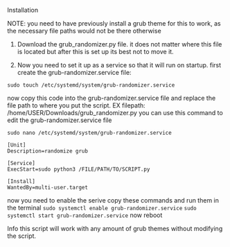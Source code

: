Installation

NOTE: you need to have previously install a grub theme for this to work, as the necessary file paths would not be there otherwise

1. Download the grub_randomizer.py file. it does not matter where this file is located but after this is set up its best not to move it.

2. Now you need to set it up as a service so that it will run on startup.
  first create the grub-randomizer.service file:
```
sudo touch /etc/systemd/system/grub-randomizer.service
```

  now copy this code into the grub-randomizer.service file and replace the file path to where you put the script. EX filepath: /home/USER/Downloads/grub_randomizer.py
  you can use this command to edit the grub-randomizer.service file
  ```
  sudo nano /etc/systemd/system/grub-randomizer.service
  ```
```
[Unit]
Description=randomize grub

[Service]
ExecStart=sudo python3 /FILE/PATH/TO/SCRIPT.py

[Install]
WantedBy=multi-user.target
```
  now you need to enable the serive
  copy these commands and run them in the terminal
```sudo systemctl enable grub-randomizer.service```
```sudo systemctl start grub-randomizer.service```
  now reboot


Info
this script will work with any amount of grub themes without modifying the script.
